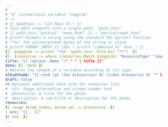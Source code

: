 ```yaml
---
#
# "$" custom/local variable "imgglob"
# :=
# {{ $address := "123 Main St." }}
# Join path elements into a single path. "path.Join"
# {{ path.Join "partial" "news.html" }} → "partial/news.html"
# printf Formats a string using the standard fmt.Sprintf function.
# "*%s" the uninterpreted bytes of the string or slice
# printf FORMAT INPUT {{ i18n ( printf "combined_%s" $var ) }}
{{- $imgglob := printf "*%s" (path.Join .File.Dir "**") -}}
{{- $resources := where (resources.Match $imgglob) "ResourceType" "image" }}
title: "{{ replace .Name "-" " " | title }}"
date: {{ .Date }}
# Returns the length of a variable according to its type.
albumthumb: "{{ cond (gt (len $resources) 0) (index $resources 0) "" }}"
draft: false
## Optional additional meta info for resources list
#  alt: Image alternative and screen-reader text
#  phototitle: A title for the photo
#  description: A sub-title or description for the photo
resources:
{{ range $elem_index, $elem_val := $resources -}}
- src: "{{ . }}"
{{ end -}}
---
```

